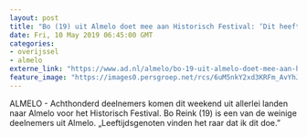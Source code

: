 ```yaml
---
layout: post
title: "Bo (19) uit Almelo doet mee aan Historisch Festival: ‘Dit heeft me vrienden gekost’"
date: Fri, 10 May 2019 06:45:00 GMT
categories: 
- overijssel 
- almelo 
externe_link: "https://www.ad.nl/almelo/bo-19-uit-almelo-doet-mee-aan-historisch-festival-dit-heeft-me-vrienden-gekost~a15c0eb0/"
feature_image: "https://images0.persgroep.net/rcs/6uM5nkY2xd3KRFm_AvYhJ-EhBmk/diocontent/147706035/_fitwidth/400/?appId=21791a8992982cd8da851550a453bd7f&quality=0.7"
---
```


ALMELO - Achthonderd deelnemers komen dit weekend uit allerlei landen naar Almelo voor het Historisch Festival. Bo Reink (19) is een van de weinige deelnemers uit Almelo. „Leeftijdsgenoten vinden het raar dat ik dit doe.”
